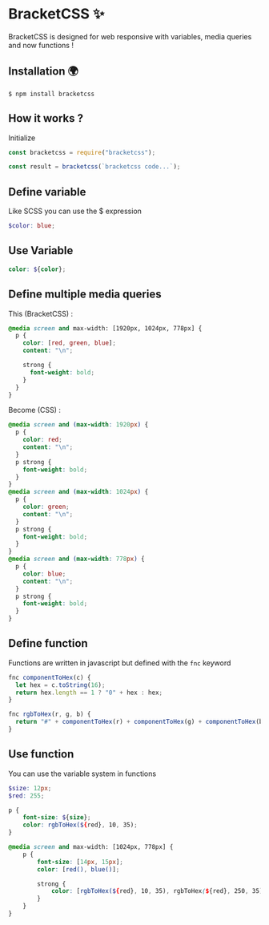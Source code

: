 # BracketCSS :sparkles:

BracketCSS is designed for web responsive with variables, media queries and now functions !

## Installation 🌍

    $ npm install bracketcss

## How it works ?

Initialize

```javascript
const bracketcss = require("bracketcss");

const result = bracketcss(`bracketcss code...`);
```

## Define variable

Like SCSS you can use the \$ expression

```scss
$color: blue;
```

## Use Variable

```scss
color: ${color};
```

## Define multiple media queries

This (BracketCSS) :

```scss
@media screen and max-width: [1920px, 1024px, 778px] {
  p {
    color: [red, green, blue];
    content: "\n";

    strong {
      font-weight: bold;
    }
  }
}
```

Become (CSS) :

```css
@media screen and (max-width: 1920px) {
  p {
    color: red;
    content: "\n";
  }
  p strong {
    font-weight: bold;
  }
}
@media screen and (max-width: 1024px) {
  p {
    color: green;
    content: "\n";
  }
  p strong {
    font-weight: bold;
  }
}
@media screen and (max-width: 778px) {
  p {
    color: blue;
    content: "\n";
  }
  p strong {
    font-weight: bold;
  }
}
```

## Define function

Functions are written in javascript but defined with the `fnc` keyword

```javascript
fnc componentToHex(c) {
  let hex = c.toString(16);
  return hex.length == 1 ? "0" + hex : hex;
}

fnc rgbToHex(r, g, b) {
  return "#" + componentToHex(r) + componentToHex(g) + componentToHex(b);
}
```

## Use function

You can use the variable system in functions

```scss
$size: 12px;
$red: 255;

p {
    font-size: ${size};
    color: rgbToHex(${red}, 10, 35);
}

@media screen and max-width: [1024px, 778px] {
    p {
        font-size: [14px, 15px];
        color: [red(), blue()];

        strong {
            color: [rgbToHex(${red}, 10, 35), rgbToHex(${red}, 250, 35)];
        }
    }
}
```

